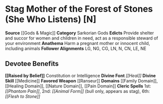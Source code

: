 ﻿---
ability:
- Constitution
- Intelligence
ability_boost:
- Constitution
- Intelligence
alignment: N
deity:
- '[[DATABASE/deity/Stag Mother of the Forest of Stones|Stag Mother of the Forest
  of Stones]]'
deity_category: Sarkorian Gods
divine_font: Heal
domain:
- '[[DATABASE/domain/Family Domain|Family]]'
- '[[DATABASE/domain/Healing Domain|Healing]]'
- '[[DATABASE/domain/Nature Domain|Nature]]'
- '[[DATABASE/domain/Pain Domain|Pain]]'
favored_weapon: '[[DATABASE/weapon/Ranseur|Ranseur]]'
follower_alignment:
- LG
- LN
- LE
- NG
- N
- NE
- CG
- CN
id: '172'
name: Stag Mother of the Forest of Stones
rarity: Common
skill:
- '[[DATABASE/skill/Medicine|Medicine]]'
source: '[[DATABASE/source/Gods & Magic|Gods & Magic]]'
trait: null
type: Deity

---
# Stag Mother of the Forest of Stones (She Who Listens) [N]

**Source** [[Gods & Magic]] 
**Category** Sarkorian Gods
**Edicts** Provide shelter and succor for women and children in need, act as a responsible steward of your environment
**Anathema** Harm a pregnant mother or innocent child, including animals
**Follower Alignments** LG, NG, CG, LN, N, CN, LE, NE

## Devotee Benefits

**[[Raised by Belief]]** Constitution or Intelligence
**Divine Font** _[[Heal]]_
**Divine Skill** [[Medicine]]
**Favored Weapon** [[Ranseur]]
**Domains** [[Family Domain]], [[Healing Domain]], [[Nature Domain]], [[Pain Domain]]
**Cleric Spells** 1st: _[[Phantom Pain]]_, 2nd: _[[Animal Form]]_ (bull only, appears as stag), 6th: _[[Flesh to Stone]]_